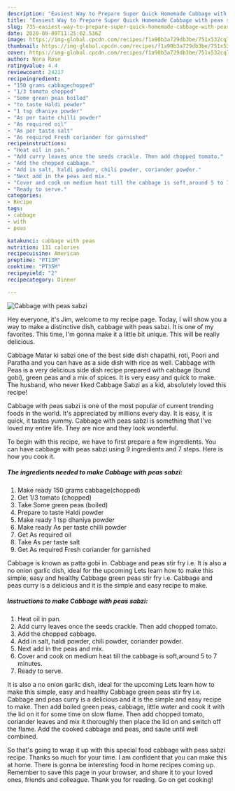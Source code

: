 ```yaml
---
description: "Easiest Way to Prepare Super Quick Homemade Cabbage with peas sabzi"
title: "Easiest Way to Prepare Super Quick Homemade Cabbage with peas sabzi"
slug: 735-easiest-way-to-prepare-super-quick-homemade-cabbage-with-peas-sabzi
date: 2020-09-09T11:25:02.536Z
image: https://img-global.cpcdn.com/recipes/f1a90b3a729db3be/751x532cq70/cabbage-with-peas-sabzi-recipe-main-photo.jpg
thumbnail: https://img-global.cpcdn.com/recipes/f1a90b3a729db3be/751x532cq70/cabbage-with-peas-sabzi-recipe-main-photo.jpg
cover: https://img-global.cpcdn.com/recipes/f1a90b3a729db3be/751x532cq70/cabbage-with-peas-sabzi-recipe-main-photo.jpg
author: Nora Rose
ratingvalue: 4.4
reviewcount: 24217
recipeingredient:
- "150 grams cabbagechopped"
- "1/3 tomato chopped"
- "Some green peas boiled"
- "to taste Haldi powder"
- "1 tsp dhaniya powder"
- "As per taste chilli powder"
- "As required oil"
- "As per taste salt"
- "As required Fresh coriander for garnished"
recipeinstructions:
- "Heat oil in pan."
- "Add curry leaves once the seeds crackle. Then add chopped tomato."
- "Add the chopped cabbage."
- "Add in salt, haldi powder, chili powder, coriander powder."
- "Next add in the peas and mix."
- "Cover and cook on medium heat till the cabbage is soft,around 5 to 7 minutes."
- "Ready to serve."
categories:
- Recipe
tags:
- cabbage
- with
- peas

katakunci: cabbage with peas 
nutrition: 131 calories
recipecuisine: American
preptime: "PT13M"
cooktime: "PT35M"
recipeyield: "2"
recipecategory: Dinner

---
```



![Cabbage with peas sabzi](https://img-global.cpcdn.com/recipes/f1a90b3a729db3be/751x532cq70/cabbage-with-peas-sabzi-recipe-main-photo.jpg)

Hey everyone, it's Jim, welcome to my recipe page. Today, I will show you a way to make a distinctive dish, cabbage with peas sabzi. It is one of my favorites. This time, I'm gonna make it a little bit unique. This will be really delicious.

Cabbage Matar ki sabzi one of the best side dish chapathi, roti, Poori and Paratha and you can have as a side dish with rice as well. Cabbage with Peas is a very delicious side dish recipe prepared with cabbage (bund gobi), green peas and a mix of spices. It is very easy and quick to make. The husband, who never liked Cabbage Sabzi as a kid, absolutely loved this recipe!

Cabbage with peas sabzi is one of the most popular of current trending foods in the world. It's appreciated by millions every day. It is easy, it is quick, it tastes yummy. Cabbage with peas sabzi is something that I've loved my entire life. They are nice and they look wonderful.


To begin with this recipe, we have to first prepare a few ingredients. You can have cabbage with peas sabzi using 9 ingredients and 7 steps. Here is how you cook it.

<!--inarticleads1-->

##### The ingredients needed to make Cabbage with peas sabzi:

1. Make ready 150 grams cabbage(chopped)
1. Get 1/3 tomato (chopped)
1. Take Some green peas (boiled)
1. Prepare to taste Haldi powder
1. Make ready 1 tsp dhaniya powder
1. Make ready As per taste chilli powder
1. Get As required oil
1. Take As per taste salt
1. Get As required Fresh coriander for garnished


Cabbage is known as patta gobi in. Cabbage and peas stir fry i.e. It is also a no onion garlic dish, ideal for the upcoming Lets learn how to make this simple, easy and healthy Cabbage green peas stir fry i.e. Cabbage and peas curry is a delicious and it is the simple and easy recipe to make. 

<!--inarticleads2-->

##### Instructions to make Cabbage with peas sabzi:

1. Heat oil in pan.
1. Add curry leaves once the seeds crackle. Then add chopped tomato.
1. Add the chopped cabbage.
1. Add in salt, haldi powder, chili powder, coriander powder.
1. Next add in the peas and mix.
1. Cover and cook on medium heat till the cabbage is soft,around 5 to 7 minutes.
1. Ready to serve.


It is also a no onion garlic dish, ideal for the upcoming Lets learn how to make this simple, easy and healthy Cabbage green peas stir fry i.e. Cabbage and peas curry is a delicious and it is the simple and easy recipe to make. Then add boiled green peas, cabbage, little water and cook it with the lid on it for some time on slow flame. Then add chopped tomato, coriander leaves and mix it thoroughly then place the lid on and switch off the flame. Add the cooked cabbage and peas, and saute until well combined. 

So that's going to wrap it up with this special food cabbage with peas sabzi recipe. Thanks so much for your time. I am confident that you can make this at home. There is gonna be interesting food in home recipes coming up. Remember to save this page in your browser, and share it to your loved ones, friends and colleague. Thank you for reading. Go on get cooking!

